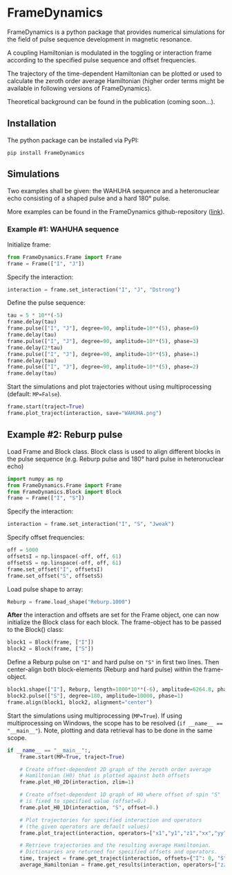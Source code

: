 # FrameDynamics

FrameDynamics is a python package that provides numerical simulations for the 
field of pulse sequence development in magnetic resonance. 

A coupling Hamiltonian is modulated in the toggling or interaction frame 
according to the specified pulse sequence and offset frequencies. 

The trajectory of the time-dependent Hamiltonian can be plotted or used 
to calculate the zeroth order average Hamiltonian (higher order terms might be 
available in following versions of FrameDynamics).

Theoretical background can be found in the publication (coming soon...).

## Installation

The python package can be installed via PyPI:

```
pip install FrameDynamics
```
## Simulations
Two examples shall be given: the WAHUHA sequence and a heteronuclear echo consisting of a shaped pulse and a hard 180° pulse. 

More examples can be found in the FrameDynamics github-repository ([link](https://github.com/jdhaller/FrameDynamics/tree/main/examples)).

### Example #1: WAHUHA sequence

Initialize frame:
```Python
from FrameDynamics.Frame import Frame
frame = Frame(["I", "J"]) 
```

Specify the interaction:
```Python
interaction = frame.set_interaction("I", "J", "Dstrong")
```

Define the pulse sequence:
```Python
tau = 5 * 10**(-5)
frame.delay(tau)
frame.pulse(["I", "J"], degree=90, amplitude=10**(5), phase=0)
frame.delay(tau)
frame.pulse(["I", "J"], degree=90, amplitude=10**(5), phase=3)
frame.delay(2*tau)
frame.pulse(["I", "J"], degree=90, amplitude=10**(5), phase=1)
frame.delay(tau)
frame.pulse(["I", "J"], degree=90, amplitude=10**(5), phase=2)
frame.delay(tau)
``` 

Start the simulations and plot trajectories without using multiprocessing (default: `MP=False`).
```Python
frame.start(traject=True)
frame.plot_traject(interaction, save="WAHUHA.png")
```

## Example #2: Reburp pulse

Load Frame and Block class. Block class is used to align different blocks
in the pulse sequence (e.g. Reburp pulse and 180° hard pulse in heteronuclear
echo)
```Python
import numpy as np
from FrameDynamics.Frame import Frame
from FrameDynamics.Block import Block
frame = Frame(["I", "S"])
```

Specify the interaction:
```Python
interaction = frame.set_interaction("I", "S", "Jweak")
```

Specify offset frequencies:
```Python
off = 5000
offsetsI = np.linspace(-off, off, 61)
offsetsS = np.linspace(-off, off, 61)
frame.set_offset("I", offsetsI)
frame.set_offset("S", offsetsS)
```

Load pulse shape to array:
```Python
Reburp = frame.load_shape("Reburp.1000")
```

**After** the interaction and offsets are set for the Frame object, one can now
initialize the Block class for each block. The frame-object has to be passed to the Block() class:

```Python
block1 = Block(frame, ["I"])
block2 = Block(frame, ["S"])
```

Define a Reburp pulse on `"I"` and hard pulse on `"S"` in first two lines.
Then center-align both block-elements (Reburp and hard pulse) within the frame-object.
```Python
block1.shape(["I"], Reburp, length=1000*10**(-6), amplitude=6264.8, phase=1)
block2.pulse(["S"], degree=180, amplitude=10000, phase=1)
frame.align(block1, block2, alignment="center")
```

Start the simulations using multiprocessing (`MP=True`). 
If using multiprocessing on Windows, the scope has to be resolved (`if __name__ == "__main__"`). Note, plotting and data retrieval has to be done in the same scope.

```Python
if __name__ == "__main__":, 
    frame.start(MP=True, traject=True)

    # Create offset-dependent 2D graph of the zeroth order average
    # Hamiltonian (H0) that is plotted against both offsets
    frame.plot_H0_2D(interaction, zlim=1)

    # Create offset-dependent 1D graph of H0 where offset of spin "S" 
    # is fixed to specified value (offset=0.)
    frame.plot_H0_1D(interaction, "S", offset=0.)

    # Plot trajectories for specified interaction and operators
    # (the given operators are default values)
    frame.plot_traject(interaction, operators=["x1","y1","z1","xx","yy","zz"])

    # Retrieve trajectories and the resulting average Hamiltonian.
    # Dictionaries are returned for specified offsets and operators.
    time, traject = frame.get_traject(interaction, offsets={"I": 0, "S": 300}, operators=["1z", "zz"])
    average_Hamiltonian = frame.get_results(interaction, operators=["zz"])
```
